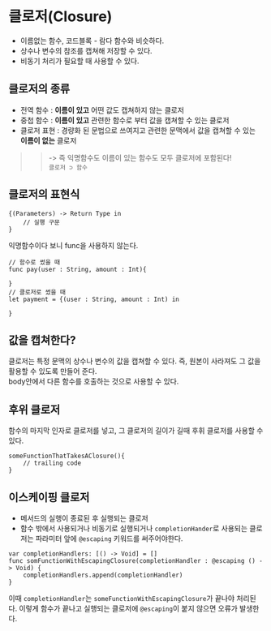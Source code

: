 # 클로저(Closure)
* 이름없는 함수, 코드블록 - 람다 함수와 비슷하다.
* 상수나 변수의 참조를 캡쳐해 저장할 수 있다.
* 비동기 처리가  필요할 때 사용할 수 있다.

## 클로저의 종류
* 전역 함수 : <strong>이름이 있고</strong> 어떤 값도 캡쳐하지 않는 클로저
* 중첩 함수 : <strong>이름이 있고</strong> 관련한 함수로 부터 값을 캡쳐할 수 있는 클로저
* 클로저 표현 : 경량화 된 문법으로 쓰여지고 관련한 문맥에서 값을 캡쳐할 수 있는 <strong>이름이 없는</strong> 클로저

> > -> 즉 익명함수도 이름이 있는 함수도 모두 클로저에 포함된다!<br>
```클로저 ⊃ 함수```

## 클로저의 표현식
```
{(Parameters) -> Return Type in
    // 실행 구문
}
```
익명함수이다 보니 func을 사용하지 않는다.
```
// 함수로 썼을 때
func pay(user : String, amount : Int){

}
// 클로저로 썼을 때
let payment = {(user : String, amount : Int) in

}
```


## 값을 캡쳐한다?
클로저는 특정 문맥의 상수나 변수의 값을 캡쳐할 수 있다.
즉, 원본이 사라져도 그 값을 활용할 수 있도록 만들어 준다.<br>
body안에서 다른 함수를 호출하는 것으로 사용할 수 있다.


## 후위 클로저
함수의 마지막 인자로 클로저를 넣고, 그 클로저의 길이가 길때 후휘 클로저를 사용할 수 있다.
```
someFunctionThatTakesAClosure(){
    // trailing code
}
```

## 이스케이핑 클로저
* 메서드의 실행이 종료된 후 실행되는 클로저
* 함수 밖에서 사용되거나 비동기로 실행되거나 `completionHander`로 사용되는 클로저는 파라미터 앞에 `@escaping` 키워드를 써주어야한다.
```
var completionHandlers: [() -> Void] = []
func somFunctionWithEscapingClosure(completionHandler : @escaping () -> Void) {
    completionHandlers.append(completionHandler)
}
```
이때 `completionHandler`는 `someFunctionWithEscapingClosure`가 끝나야 처리된다. 이렇게 함수가 끝나고 실행되는 클로저에 `@escaping`이 붙지 않으면 오류가 발생한다.

